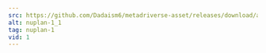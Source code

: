```yaml
---
src: https://github.com/Dadaism6/metadriverse-asset/releases/download/assetsv1.0.2/nuplan-1_1.mp4
alt: nuplan-1_1
tag: nuplan-1
vid: 1
---
```

